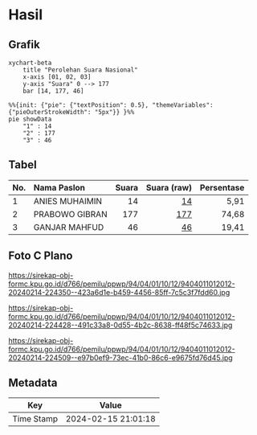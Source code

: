 # Hasil

## Grafik

```mermaid
xychart-beta
    title "Perolehan Suara Nasional"
    x-axis [01, 02, 03]
    y-axis "Suara" 0 --> 177
    bar [14, 177, 46]
```

```mermaid
%%{init: {"pie": {"textPosition": 0.5}, "themeVariables": {"pieOuterStrokeWidth": "5px"}} }%%
pie showData
    "1" : 14
    "2" : 177
    "3" : 46
```

## Tabel

| No. | Nama Paslon    | Suara | Suara (raw) | Persentase |
|:--- |:-------------- | -----:| -----------:| ----------:|
| 1   | ANIES MUHAIMIN | 14    | [14][p-1]   | 5,91       |
| 2   | PRABOWO GIBRAN | 177   | [177][p-2]  | 74,68      |
| 3   | GANJAR MAHFUD  | 46    | [46][p-3]   | 19,41      |


[p-1]: https://github.com/gigit-pemilu/pemilu-2024/blob/main/pilpres/hitung-suara/sub/94-papua-tengah/sub/04-mimika/sub/01-mimika-baru/sub/1012-perintis/sub/012-tps/sub/paslon-1.txt
[p-2]: https://github.com/gigit-pemilu/pemilu-2024/blob/main/pilpres/hitung-suara/sub/94-papua-tengah/sub/04-mimika/sub/01-mimika-baru/sub/1012-perintis/sub/012-tps/sub/paslon-2.txt
[p-3]: https://github.com/gigit-pemilu/pemilu-2024/blob/main/pilpres/hitung-suara/sub/94-papua-tengah/sub/04-mimika/sub/01-mimika-baru/sub/1012-perintis/sub/012-tps/sub/paslon-3.txt

## Foto C Plano

https://sirekap-obj-formc.kpu.go.id/d766/pemilu/ppwp/94/04/01/10/12/9404011012012-20240214-224350--423a6d1e-b459-4456-85ff-7c5c3f7fdd60.jpg

https://sirekap-obj-formc.kpu.go.id/d766/pemilu/ppwp/94/04/01/10/12/9404011012012-20240214-224428--491c33a8-0d55-4b2c-8638-ff48f5c74633.jpg

https://sirekap-obj-formc.kpu.go.id/d766/pemilu/ppwp/94/04/01/10/12/9404011012012-20240214-224509--e97b0ef9-73ec-41b0-86c6-e9675fd76d45.jpg


## Metadata

| Key        | Value               |
| ---------- | ------------------- |
| Time Stamp | 2024-02-15 21:01:18 |



